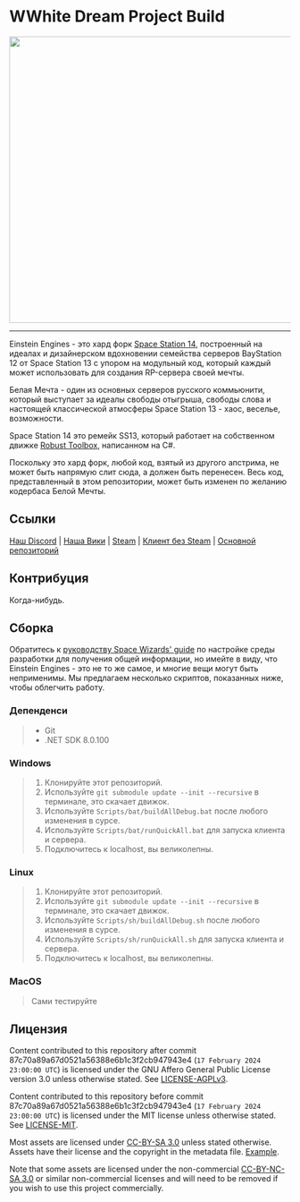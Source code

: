 # WWhite Dream Project Build

<p align="center"><img src="https://raw.githubusercontent.com/frosty-dev/ss14-wwdp/master/Resources/Textures/White/Logo/WWDPDarkSplashLogo.png" width="512px" /></p>

---

Einstein Engines - это хард форк [Space Station 14](https://github.com/space-wizards/space-station-14), построенный на идеалах и дизайнерском вдохновении семейства серверов BayStation 12 от Space Station 13 с упором на модульный код, который каждый может использовать для создания RP-сервера своей мечты.

Белая Мечта - один из основных серверов русского коммьюнити, который выступает за идеалы свободы отыгрыша, свободы слова и настоящей классической атмосферы Space Station 13 - хаос, веселье, возможности.

Space Station 14 это ремейк SS13, который работает на собственном движке [Robust Toolbox](https://github.com/space-wizards/RobustToolbox), написанном на C#.

Поскольку это хард форк, любой код, взятый из другого апстрима, не может быть напрямую слит сюда, а должен быть перенесен.
Весь код, представленный в этом репозитории, может быть изменен по желанию кодербаса Белой Мечты. 


## Ссылки

[Наш Discord](https://discord.station13.ru) | [Наша Вики](https://js.ss14.ru) | [Steam](https://store.steampowered.com/app/2585480/Space_Station_Multiverse/) | [Клиент без Steam](https://spacestationmultiverse.com/downloads/) | [Основной репозиторий](https://github.com/Simple-Station/Einstein-Engines)

## Контрибуция

Когда-нибудь.

## Сборка

Обратитесь к [руководству Space Wizards' guide](https://docs.spacestation14.com/en/general-development/setup/setting-up-a-development-environment.html) по настройке среды разработки для получения общей информации, но имейте в виду, что Einstein Engines - это не то же самое, и многие вещи могут быть неприменимы.
Мы предлагаем несколько скриптов, показанных ниже, чтобы облегчить работу.

### Депенденси

> - Git
> - .NET SDK 8.0.100


### Windows

> 1. Клонируйте этот репозиторий.
> 2. Используйте `git submodule update --init --recursive` в терминале, это скачает движок.
> 3. Используйте `Scripts/bat/buildAllDebug.bat` после любого изменения в сурсе.
> 4. Используйте `Scripts/bat/runQuickAll.bat` для запуска клиента и сервера.
> 5. Подключитесь к localhost, вы великолепны.

### Linux

> 1. Клонируйте этот репозиторий.
> 2. Используйте `git submodule update --init --recursive` в терминале, это скачает движок.
> 3. Используйте `Scripts/sh/buildAllDebug.sh` после любого изменения в сурсе.
> 4. Используйте  `Scripts/sh/runQuickAll.sh` для запуска клиента и сервера.
> 5. Подключитесь к localhost, вы великолепны.

### MacOS

> Сами тестируйте

## Лицензия

Content contributed to this repository after commit 87c70a89a67d0521a56388e6b1c3f2cb947943e4 (`17 February 2024 23:00:00 UTC`) is licensed under the GNU Affero General Public License version 3.0 unless otherwise stated.
See [LICENSE-AGPLv3](./LICENSE-AGPLv3.txt).

Content contributed to this repository before commit 87c70a89a67d0521a56388e6b1c3f2cb947943e4 (`17 February 2024 23:00:00 UTC`) is licensed under the MIT license unless otherwise stated.
See [LICENSE-MIT](./LICENSE-MIT.txt).

Most assets are licensed under [CC-BY-SA 3.0](https://creativecommons.org/licenses/by-sa/3.0/) unless stated otherwise. Assets have their license and the copyright in the metadata file.
[Example](./Resources/Textures/Objects/Tools/crowbar.rsi/meta.json).

Note that some assets are licensed under the non-commercial [CC-BY-NC-SA 3.0](https://creativecommons.org/licenses/by-nc-sa/3.0/) or similar non-commercial licenses and will need to be removed if you wish to use this project commercially.
